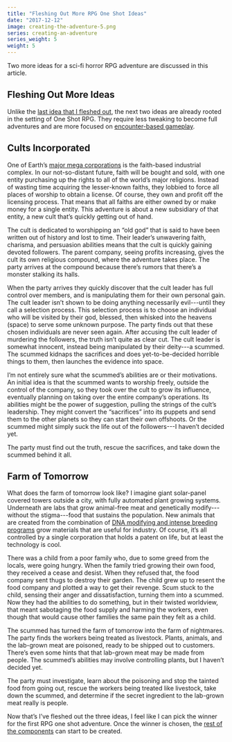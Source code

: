 ```yaml
---
title: "Fleshing Out More RPG One Shot Ideas"
date: "2017-12-12"
image: creating-the-adventure-5.png
series: creating-an-adventure
series_weight: 5
weight: 5
---
```


Two more ideas for a sci-fi horror RPG adventure are discussed in this article.<!--more-->

## Fleshing Out More Ideas
Unlike the [last idea that I fleshed out](/blog/creating-an-adventure/fleshing-out-an-rpg-one-shot/), the next two ideas are already rooted in the setting of One Shot RPG. They require less tweaking to become full adventures and are more focused on [encounter-based gameplay](/blog/creating-an-adventure/goals-for-a-one-shot/#encounter-based).

## Cults Incorporated

One of Earth’s [major mega corporations](/blog/creating-the-setting/planets-and-races/#earth) is the faith-based industrial complex. In our not-so-distant future, faith will be bought and sold, with one entity purchasing up the rights to all of the world’s major religions. Instead of wasting time acquiring the lesser-known faiths, they lobbied to force all places of worship to obtain a license. Of course, they own and profit off the licensing process. That means that all faiths are either owned by or make money for a single entity. This adventure is about a new subsidiary of that entity, a new cult that’s quickly getting out of hand.

The cult is dedicated to worshipping an “old god” that is said to have been written out of history and lost to time. Their leader’s unwavering faith, charisma, and persuasion abilities means that the cult is quickly gaining devoted followers. The parent company, seeing profits increasing, gives the cult its own religious compound, where the adventure takes place. The party arrives at the compound because there’s rumors that there’s a monster stalking its halls.

When the party arrives they quickly discover that the cult leader has full control over members, and is manipulating them for their own personal gain. The cult leader isn’t shown to be doing anything necessarily evil---until they call a selection process. This selection process is to choose an individual who will be visited by their god, blessed, then whisked into the heavens (space) to serve some unknown purpose. The party finds out that these chosen individuals are never seen again. After accusing the cult leader of murdering the followers, the truth isn’t quite as clear cut. The cult leader is somewhat innocent, instead being manipulated by their deity---a scummed. The scummed kidnaps the sacrifices and does yet-to-be-decided horrible things to them, then launches the evidence into space.

I’m not entirely sure what the scummed’s abilities are or their motivations. An initial idea is that the scummed wants to worship freely, outside the control of the company, so they took over the cult to grow its influence, eventually planning on taking over the entire company’s operations. Its abilities might be the power of suggestion, pulling the strings of the cult’s leadership. They might convert the “sacrifices” into its puppets and send them to the other planets so they can start their own offshoots. Or the scummed might simply suck the life out of the followers---I haven’t decided yet.

The party must find out the truth, rescue the sacrifices, and take down the scummed behind it all.

## Farm of Tomorrow

What does the farm of tomorrow look like? I imagine giant solar-panel covered towers outside a city, with fully automated plant growing systems. Underneath are labs that grow animal-free meat and genetically modify---without the stigma---food that sustains the population. New animals that are created from the combination of [DNA modifying and intense breeding programs](/blog/creating-the-characters/robots-androids-cyborgs/#creating-life) grow materials that are useful for industry. Of course, it’s all controlled by a single corporation that holds a patent on life, but at least the technology is cool.

There was a child from a poor family who, due to some greed from the locals, were going hungry. When the family tried growing their own food, they received a cease and desist. When they refused that, the food company sent thugs to destroy their garden. The child grew up to resent the food company and plotted a way to get their revenge. Scum stuck to the child, sensing their anger and dissatisfaction, turning them into a scummed. Now they had the abilities to do something, but in their twisted worldview, that meant sabotaging the food supply and harming the workers, even though that would cause other families the same pain they felt as a child.

The scummed has turned the farm of tomorrow into the farm of nightmares. The party finds the workers being treated as livestock. Plants, animals, and the lab-grown meat are poisoned, ready to be shipped out to customers. There’s even some hints that that lab-grown meat may be made from people. The scummed’s abilities may involve controlling plants, but I haven’t decided yet.

The party must investigate, learn about the poisoning and stop the tainted food from going out, rescue the workers being treated like livestock, take down the scummed, and determine if the secret ingredient to the lab-grown meat really is people.

Now that’s I’ve fleshed out the three ideas, I feel like I can pick the winner for the first RPG one shot adventure. Once the winner is chosen, the [rest of the components](/blog/creating-an-adventure/adventure-parts/) can start to be created.
